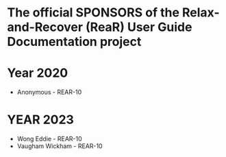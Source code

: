 # The official SPONSORS of the Relax-and-Recover (ReaR) User Guide Documentation project

# Year 2020

- Anonymous - REAR-10

# YEAR 2023

- Wong Eddie - REAR-10
- Vaugham Wickham - REAR-10
